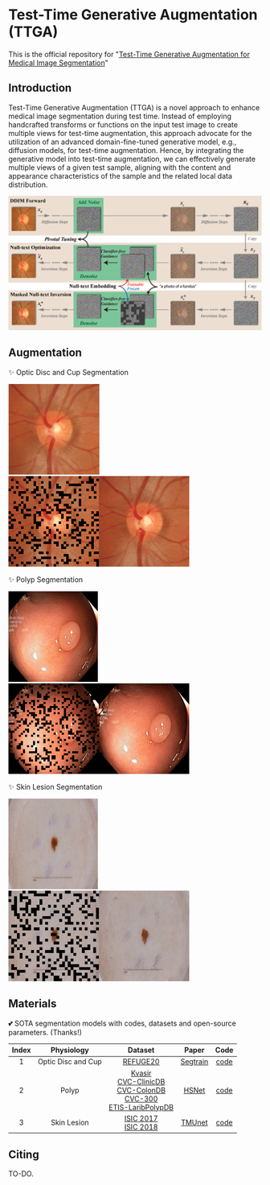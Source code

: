 # Test-Time Generative Augmentation (TTGA)

This is the official repository for "[Test-Time Generative Augmentation for Medical Image Segmentation](https://arxiv.org/abs/2406.17608)"

## Introduction
Test-Time Generative Augmentation (TTGA) is a novel approach to enhance medical image segmentation during test time. Instead of employing handcrafted transforms or functions on the input test image to create multiple views for test-time augmentation, this approach advocate for the utilization of an advanced domain-fine-tuned generative model, e.g., diffusion models, for test-time augmentation. Hence, by integrating the generative model into test-time augmentation, we can effectively generate multiple views of a given test sample, aligning with the content and appearance characteristics of the sample and the related local data distribution.

<img src="figs/fig-1.png">

## Augmentation
:sparkles: Optic Disc and Cup Segmentation
<p float="left">
  <img src=figs/fundus_org.png height=180 />
  <img src=figs/fundus_aug.gif height=180 /> 
</p>

:sparkles: Polyp Segmentation
<p float="left">
  <img src=figs/polyp_org.png height=180 />
  <img src=figs/polyp_aug.gif height=180 /> 
</p>

:sparkles: Skin Lesion Segmentation
<p float="left">
  <img src=figs/skin_org.png height=180 />
  <img src=figs/skin_aug.gif height=180 /> 
</p>


## Materials
:two_hearts: SOTA segmentation models with codes, datasets and open-source parameters. (Thanks!)

| Index | Physiology         | Dataset  | Paper    | Code |
| :----:| :----:             | :----:   | :----:   |:----:|
| 1     | Optic Disc and Cup | [REFUGE20](https://refuge.grand-challenge.org/Download/) | [Segtrain](https://arxiv.org/pdf/2105.09511)|[code](https://github.com/askerlee/segtran/)|
| 2     | Polyp              | [Kvasir](https://datasets.simula.no/kvasir/)<br>[CVC-ClinicDB](https://www.kaggle.com/datasets/balraj98/cvcclinicdb)<br>[CVC-ColonDB](http://mv.cvc.uab.es/projects/colon-qa/cvc-colondb)<br>[CVC-300](http://adas.cvc.uab.es/endoscene)<br>[ETIS-LaribPolypDB](https://www.kaggle.com/datasets/nguyenvoquocduong/etis-laribpolypdb) | [HSNet](https://www.sciencedirect.com/science/article/abs/pii/S0010482522008812?fr=RR-2&ref=pdf_download&rr=89939d365e6984b1)|[code](https://github.com/baiboat/HSNet/)|
| 3     | Skin Lesion        | [ISIC 2017](https://challenge.isic-archive.com/data/#2017)<br>[ISIC 2018](https://challenge.isic-archive.com/data/#2018) | [TMUnet](https://arxiv.org/pdf/2203.01932)|[code](https://github.com/rezazad68/TMUnet/)|

## Citing
TO-DO.
